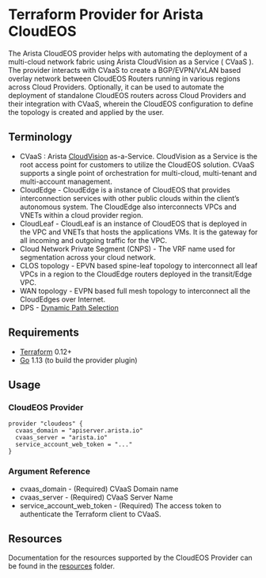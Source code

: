 # Terraform Provider for Arista CloudEOS

The Arista CloudEOS provider helps with automating the deployment of a multi-cloud network
fabric using Arista CloudVision as a Service ( CVaaS ). The provider interacts with CVaaS to
create a BGP/EVPN/VxLAN based overlay network between CloudEOS Routers running in various
regions across Cloud Providers. Optionally, it can be used to automate the deployment of
standalone CloudEOS routers across Cloud Providers and their integration with CVaaS, wherein
the CloudEOS configuration to define the topology is created and applied by the user.

## Terminology

* CVaaS : Arista [CloudVision](https://www.arista.com/en/products/eos/eos-cloudvision) as-a-Service.
  CloudVision as a Service is the root access point for customers to utilize the CloudEOS solution.
  CVaaS supports a single point of orchestration for multi-cloud, multi-tenant and multi-account management.
* CloudEdge - CloudEdge is a instance of CloudEOS that provides interconnection services with other public clouds
  within the client’s autonomous system. The CloudEdge also interconnects VPCs and VNETs within a cloud provider region.
* CloudLeaf - CloudLeaf is an instance of CloudEOS that is deployed in the VPC and VNETs that hosts the applications VMs.
  It is the gateway for all incoming and outgoing traffic for the VPC.
* Cloud Network Private Segment (CNPS) - The VRF name used for segmentation across your cloud network.
* CLOS topology - EPVN based spine-leaf topology to interconnect all leaf VPCs in a region
    to the CloudEdge routers deployed in the transit/Edge VPC.
* WAN topology - EVPN based full mesh topology to interconnect all the CloudEdges over Internet.
* DPS - [Dynamic Path Selection](https://www.arista.com/en/cg-veos-router/veos-router-dynamic-path-selection-overview)

## Requirements

- [Terraform](https://www.terraform.io/downloads.html) 0.12+
- [Go](https://golang.org/doc/install) 1.13 (to build the provider plugin)

## Usage

### CloudEOS Provider
```
provider "cloudeos" {
  cvaas_domain = "apiserver.arista.io"
  cvaas_server = "arista.io"
  service_account_web_token = "..."
}
```

### Argument Reference
* cvaas_domain - (Required) CVaaS Domain name
* cvaas_server - (Required) CVaaS Server Name
* service_account_web_token - (Required) The access token to authenticate the Terraform client to CVaaS.

## Resources
Documentation for the resources supported by the CloudEOS Provider can be found in the [resources](https://github.com/aristanetworks/terraform-provider-cloudeos/tree/master/docs/resources) folder.
